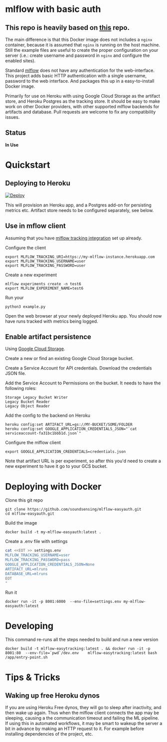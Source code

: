 
# mlflow with basic auth

## **This repo is heavily based on [this](https://github.com/soundsensing/mlflow-easyauth) repo.**

The main difference is that this Docker image does not includes a `nginx` container, because it is assumed that `nginx` is running on the host machine. Still the example files are useful to create the proper configuration on your server (i.e.: create username and password in `nginx` and configure the enabled sites). 

Standard [mlflow](https://mlflow.org/) does not have any authentication
for the web-interface.
This project adds basic HTTP authentication with a single username, password to the web interface.
And packages this up in a easy-to-install Docker image.

Primarily for use on Heroku with using Google Cloud Storage as the artifact store,
and Heroku Postgres as the tracking store.
It should be easy to make work on other Docker providers,
with other supported mlflow backends for artifacts and database.
Pull requests are welcome to fix any compatibility issues.

## Status

**In Use**

# Quickstart

## Deploying to Heroku

[![Deploy](https://www.herokucdn.com/deploy/button.svg)](https://heroku.com/deploy)

This will provision an Heroku app, and a Postgres add-on for persisting metrics etc.
Artifact store needs to be configured separately, see below.


## Use in mflow client

Assuming that you have [mlflow tracking integration](https://www.mlflow.org/docs/latest/quickstart.html#using-the-tracking-api) set up already.

Configure the client

    export MLFLOW_TRACKING_URI=https://my-mlflow-instance.herokuapp.com
    export MLFLOW_TRACKING_USERNAME=user
    export MLFLOW_TRACKING_PASSWORD=user

Create a new experiment

    mlflow experiments create -n test6
    export MLFLOW_EXPERIMENT_NAME=test6

Run your

    python3 example.py

Open the web browser at your newly deployed Heroku app.
You should now have runs tracked with metrics being logged.

## Enable artifact persistence

Using [Google Cloud Storage](https://cloud.google.com/storage/).

Create a new or find an existing Google Cloud Storage bucket.

Create a Service Account for API credentials. Download the credentials JSON file.

Add the Service Account to Permissions on the bucket.
It needs to have the following roles:
```
Storage Legacy Bucket Writer
Legacy Bucket Reader
Legacy Object Reader
```

Add the config to the backend on Heroku

    heroku config:set ARTIFACT_URL=gs://MY-BUCKET/SOME/FOLDER
    heroku config:set GOOGLE_APPLICATION_CREDENTIALS_JSON="`cat serviceaccount-fa31bc1bbb1d.json`"

Configure the mlflow client

    export GOOGLE_APPLICATION_CREDENTIALS=credentials.json

Note that artifact URL is per experiment, so after this you'd need to create a new experiment
to have it go to your GCS bucket.


# Deploying with Docker


Clone this git repo

```
git clone https://github.com/soundsensing/mlflow-easyauth.git
cd mlflow-easyauth.git
```

Build the image

```
docker build -t my-mlflow-easyauth:latest .

```

Create a .env file with settings

```bash
cat <<EOT >> settings.env
MLFLOW_TRACKING_USERNAME=user
MLFLOW_TRACKING_PASSWORD=pass
GOOGLE_APPLICATION_CREDENTIALS_JSON=None
ARTIFACT_URL=mlruns
DATABASE_URL=mlruns
EOT
"
```


Run it

```
docker run -it -p 8001:6000  --env-file=settings.env my-mlflow-easyauth:latest
```


# Developing

This command re-runs all the steps needed to build and run a new version

```
docker build -t mlflow-easytracking:latest . && docker run -it -p 8001:80  --env-file=`pwd`/dev.env    mlflow-easytracking:latest bash /app/entry-point.sh
```

# Tips & Tricks

## Waking up free Heroku dynos

If you are using Heroku Free dynos, they will go to sleep after inactivity,
and then wake up again.
Thus when the mlflow client connects the app may be sleeping,
causing a the communication timeout and failing the ML pipeline.
If using this in automated workflows, it may be smart to wakeup the server
a bit in advance by making an HTTP request to it.
For example before installing dependencies of the project, etc.

